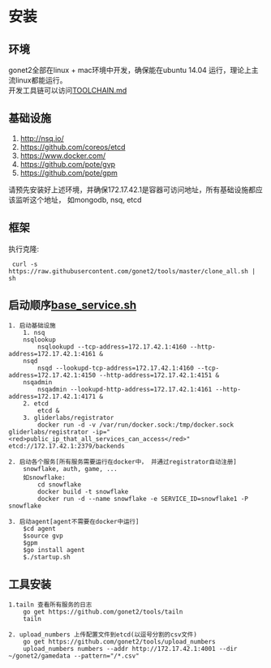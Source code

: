 # 安装
## 环境
gonet2全部在linux + mac环境中开发，确保能在ubuntu 14.04 运行，理论上主流linux都能运行。      
开发工具链可以访问[TOOLCHAIN.md](TOOLCHAIN.md)     

## 基础设施
1. http://nsq.io/        
2. https://github.com/coreos/etcd       
3. https://www.docker.com/    
4. https://github.com/pote/gvp
5. https://github.com/pote/gpm

请预先安装好上述环境，并确保172.17.42.1是容器可访问地址，所有基础设施都应该监听这个地址， 如mongodb, nsq, etcd

## 框架
执行克隆:       

     curl -s https://raw.githubusercontent.com/gonet2/tools/master/clone_all.sh | sh      


## 启动顺序[base_service.sh](base_service.sh)     
	1. 启动基础设施
		1. nsq
		nsqlookup
			nsqlookupd --tcp-address=172.17.42.1:4160 --http-address=172.17.42.1:4161 &
		nsqd
			nsqd --lookupd-tcp-address=172.17.42.1:4160 --tcp-address=172.17.42.1:4150 --http-address=172.17.42.1:4151 &
		nsqadmin
			nsqadmin --lookupd-http-address=172.17.42.1:4161 --http-address=172.17.42.1:4171 &
		2. etcd
			etcd &
		3. gliderlabs/registrator
			docker run -d -v /var/run/docker.sock:/tmp/docker.sock gliderlabs/registrator -ip="<red>public_ip_that_all_services_can_access</red>" etcd://172.17.42.1:2379/backends
		
	2. 启动各个服务[所有服务需要运行在docker中， 并通过registrator自动注册]
		snowflake, auth, game, ...
		如snowflake:
			cd snowflake
			docker build -t snowflake
			docker run -d --name snowflake -e SERVICE_ID=snowflake1 -P snowflake
		
	3. 启动agent[agent不需要在docker中运行]
	    $cd agent
	    $source gvp
	    $gpm
	    $go install agent
	    $./startup.sh

## 工具安装
	1.tailn 查看所有服务的日志
		go get https://github.com/gonet2/tools/tailn
		tailn
	
	2. upload_numbers 上传配置文件到etcd(以逗号分割的csv文件)
		go get https://github.com/gonet2/tools/upload_numbers
		upload_numbers numbers --addr http://172.17.42.1:4001 --dir ~/gonet2/gamedata --pattern="/*.csv"
	
